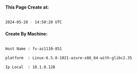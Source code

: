 
   
#### This Page Create at:

```bash

2024-05-28 - 14:50:20 UTC

```

#### Create By Machine:

```bash

Host Name : fv-az1110-851

platform  : Linux-6.5.0-1021-azure-x86_64-with-glibc2.35

Ip Local  : 10.1.0.128

```


